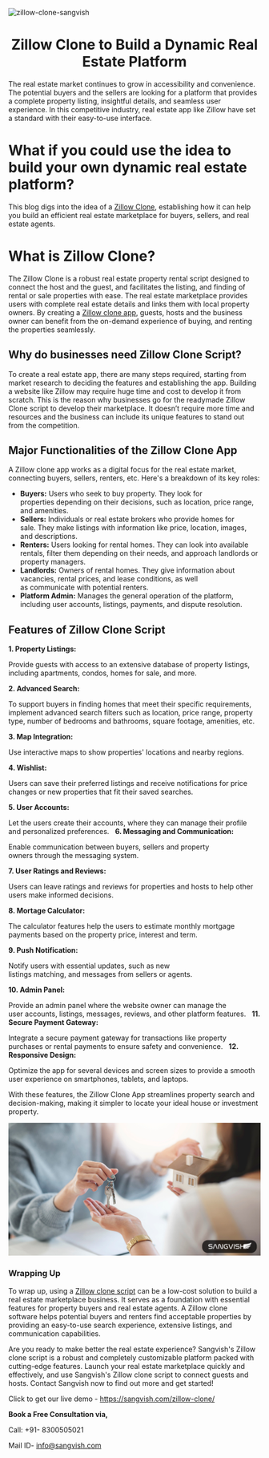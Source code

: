 ![zillow-clone-sangvish](https://github.com/sangvishtechnologies/zillow-clone/assets/161323540/c8f8c56a-fec9-434b-8bfc-8e45f147669e)


<h1 align="center"> Zillow Clone to Build a Dynamic Real Estate Platform </h1> 

The real estate market continues to grow in accessibility and convenience. The potential buyers and the sellers are looking for a platform that provides a complete property listing, insightful details, and seamless user experience. In this competitive industry, real estate app like Zillow have set a standard with their easy-to-use interface. 

# What if you could use the idea to build your own dynamic real estate platform? 
This blog digs into the idea of a [Zillow Clone](https://sangvish.com/zillow-clone/), establishing how it can help you build an efficient real estate marketplace for buyers, sellers, and real estate agents.
# What is Zillow Clone?
The Zillow Clone is a robust real estate property rental script designed to connect the host and the guest, and facilitates the listing, and finding of rental or sale properties with ease. The real estate marketplace provides users with complete real estate details and links them with local property owners. By creating a [Zillow clone app,](https://sangvish.com/zillow-clone/) guests, hosts and the business owner can benefit from the on-demand experience of buying, and renting the properties seamlessly. 
## Why do businesses need Zillow Clone Script?
To create a real estate app, there are many steps required, starting from market research to deciding the features and establishing the app. Building a website like Zillow may require huge time and cost to develop it from scratch. This is the reason why businesses go for the readymade Zillow Clone script to develop their marketplace. It doesn’t require more time and resources and the business can include its unique features to stand out from the competition. 
## Major Functionalities of the Zillow Clone App
A Zillow clone app works as a digital focus for the real estate market, connecting buyers, sellers, renters, etc. Here's a breakdown of its key roles:
* **Buyers:** Users who seek to buy property. They look for properties depending on their decisions, such as location, price range, and amenities. 
* **Sellers:** Individuals or real estate brokers who provide homes for sale. They make listings with information like price, location, images, and descriptions. 
* **Renters:** Users looking for rental homes. They can look into available rentals, filter them depending on their needs, and approach landlords or property managers. 
* **Landlords:** Owners of rental homes. They give information about vacancies, rental prices, and lease conditions, as well as communicate with potential renters. 
* **Platform Admin:** Manages the general operation of the platform, including user accounts, listings, payments, and dispute resolution.
## Features of Zillow Clone Script

**1. Property Listings:** 

Provide guests with access to an extensive database of property listings, including apartments, condos, homes for sale, and more. 

**2. Advanced Search:** 

To support buyers in finding homes that meet their specific requirements, implement advanced search filters such as location, price range, property type, number of bedrooms and bathrooms, square footage, amenities, etc. 

**3. Map Integration:** 

Use interactive maps to show properties' locations and nearby regions. 

**4. Wishlist:** 

Users can save their preferred listings and receive notifications for price changes or new properties that fit their saved searches.

**5. User Accounts:** 

Let the users create their accounts, where they can manage their profile and personalized preferences.
 
**6. Messaging and Communication:** 

Enable communication between buyers, sellers and property owners through the messaging system. 

**7. User Ratings and Reviews:** 

Users can leave ratings and reviews for properties and hosts to help other users make informed decisions. 

**8. Mortage Calculator:** 

The calculator features help the users to estimate monthly mortgage payments based on the property price, interest and term. 

**9. Push Notification:** 

Notify users with essential updates, such as new listings matching, and messages from sellers or agents. 

**10. Admin Panel:** 

Provide an admin panel where the website owner can manage the user accounts, listings, messages, reviews, and other platform features.
 
**11. Secure Payment Gateway:** 

Integrate a secure payment gateway for transactions like property purchases or rental payments to ensure safety and convenience.
 
**12. Responsive Design:** 

Optimize the app for several devices and screen sizes to provide a smooth user experience on smartphones, tablets, and laptops.

With these features, the Zillow Clone App streamlines property search and decision-making, making it simpler to locate your ideal house or investment property.

<div class="Box-sc-g0xbh4-0 iIZCet"><img alt=“zillowclone.png" src="https://github.com/sangvishtechnologies/zillow-clone/blob/main/images/zillow-clone.png" data-hpc="true" class="Box-sc-g0xbh4-0 kzRgrI"></div> 

### Wrapping Up
To wrap up, using a [Zillow clone script](https://sangvish.com/zillow-clone/) can be a low-cost solution to build a real estate marketplace business. It serves as a foundation with essential features for property buyers and real estate agents. A Zillow clone software helps potential buyers and renters find acceptable properties by providing an easy-to-use search experience, extensive listings, and communication capabilities. 

Are you ready to make better the real estate experience? Sangvish's Zillow clone script is a robust and completely customizable platform packed with cutting-edge features. Launch your real estate marketplace quickly and effectively, and use Sangvish's Zillow clone script to connect guests and hosts. Contact Sangvish now to find out more and get started!

Click to get our live demo - https://sangvish.com/zillow-clone/

**Book a Free Consultation via,**

Call: +91- 8300505021

Mail ID-  [info@sangvish.com](mailto:info@sangvish.com)
